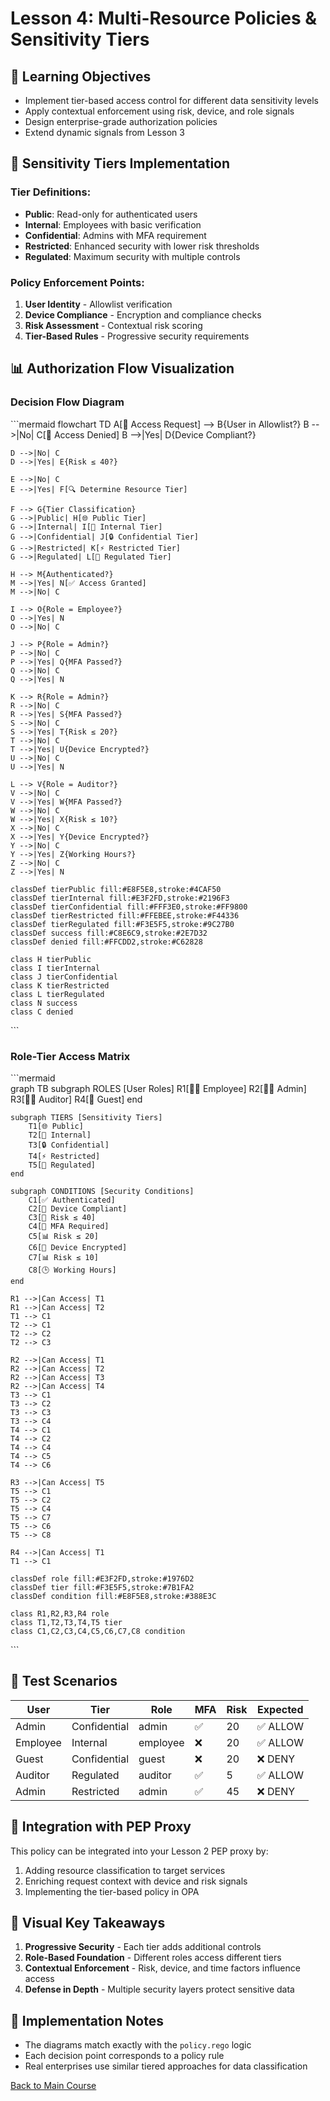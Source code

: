 # Lesson 4: Multi-Resource Policies & Sensitivity Tiers

## 🎯 Learning Objectives
- Implement tier-based access control for different data sensitivity levels
- Apply contextual enforcement using risk, device, and role signals
- Design enterprise-grade authorization policies
- Extend dynamic signals from Lesson 3

## 🔐 Sensitivity Tiers Implementation

### Tier Definitions:
- **Public**: Read-only for authenticated users
- **Internal**: Employees with basic verification  
- **Confidential**: Admins with MFA requirement
- **Restricted**: Enhanced security with lower risk thresholds
- **Regulated**: Maximum security with multiple controls

### Policy Enforcement Points:
1. **User Identity** - Allowlist verification
2. **Device Compliance** - Encryption and compliance checks
3. **Risk Assessment** - Contextual risk scoring
4. **Tier-Based Rules** - Progressive security requirements

## 📊 Authorization Flow Visualization

### Decision Flow Diagram
\`\`\`mermaid
flowchart TD
    A[📨 Access Request] --> B{User in Allowlist?}
    B -->|No| C[🚫 Access Denied]
    B -->|Yes| D{Device Compliant?}
    
    D -->|No| C
    D -->|Yes| E{Risk ≤ 40?}
    
    E -->|No| C
    E -->|Yes| F[🔍 Determine Resource Tier]
    
    F --> G{Tier Classification}
    G -->|Public| H[🌐 Public Tier]
    G -->|Internal| I[🏢 Internal Tier]
    G -->|Confidential| J[🔒 Confidential Tier]
    G -->|Restricted| K[⚡ Restricted Tier]
    G -->|Regulated| L[📜 Regulated Tier]
    
    H --> M{Authenticated?}
    M -->|Yes| N[✅ Access Granted]
    M -->|No| C
    
    I --> O{Role = Employee?}
    O -->|Yes| N
    O -->|No| C
    
    J --> P{Role = Admin?}
    P -->|No| C
    P -->|Yes| Q{MFA Passed?}
    Q -->|No| C
    Q -->|Yes| N
    
    K --> R{Role = Admin?}
    R -->|No| C
    R -->|Yes| S{MFA Passed?}
    S -->|No| C
    S -->|Yes| T{Risk ≤ 20?}
    T -->|No| C
    T -->|Yes| U{Device Encrypted?}
    U -->|No| C
    U -->|Yes| N
    
    L --> V{Role = Auditor?}
    V -->|No| C
    V -->|Yes| W{MFA Passed?}
    W -->|No| C
    W -->|Yes| X{Risk ≤ 10?}
    X -->|No| C
    X -->|Yes| Y{Device Encrypted?}
    Y -->|No| C
    Y -->|Yes| Z{Working Hours?}
    Z -->|No| C
    Z -->|Yes| N
    
    classDef tierPublic fill:#E8F5E8,stroke:#4CAF50
    classDef tierInternal fill:#E3F2FD,stroke:#2196F3
    classDef tierConfidential fill:#FFF3E0,stroke:#FF9800
    classDef tierRestricted fill:#FFEBEE,stroke:#F44336
    classDef tierRegulated fill:#F3E5F5,stroke:#9C27B0
    classDef success fill:#C8E6C9,stroke:#2E7D32
    classDef denied fill:#FFCDD2,stroke:#C62828
    
    class H tierPublic
    class I tierInternal
    class J tierConfidential
    class K tierRestricted
    class L tierRegulated
    class N success
    class C denied
\`\`\`

### Role-Tier Access Matrix
\`\`\`mermaid  
graph TB
    subgraph ROLES [User Roles]
        R1[👨‍💼 Employee]
        R2[👨‍💻 Admin]
        R3[👨‍⚖️ Auditor]
        R4[👤 Guest]
    end
    
    subgraph TIERS [Sensitivity Tiers]
        T1[🌐 Public]
        T2[🏢 Internal]
        T3[🔒 Confidential]
        T4[⚡ Restricted]
        T5[📜 Regulated]
    end
    
    subgraph CONDITIONS [Security Conditions]
        C1[✅ Authenticated]
        C2[📱 Device Compliant]
        C3[🎯 Risk ≤ 40]
        C4[🔐 MFA Required]
        C5[📊 Risk ≤ 20]
        C6[💾 Device Encrypted]
        C7[📊 Risk ≤ 10]
        C8[🕒 Working Hours]
    end
    
    R1 -->|Can Access| T1
    R1 -->|Can Access| T2
    T1 --> C1
    T2 --> C1
    T2 --> C2
    T2 --> C3
    
    R2 -->|Can Access| T1
    R2 -->|Can Access| T2
    R2 -->|Can Access| T3
    R2 -->|Can Access| T4
    T3 --> C1
    T3 --> C2
    T3 --> C3
    T3 --> C4
    T4 --> C1
    T4 --> C2
    T4 --> C4
    T4 --> C5
    T4 --> C6
    
    R3 -->|Can Access| T5
    T5 --> C1
    T5 --> C2
    T5 --> C4
    T5 --> C7
    T5 --> C6
    T5 --> C8
    
    R4 -->|Can Access| T1
    T1 --> C1
    
    classDef role fill:#E3F2FD,stroke:#1976D2
    classDef tier fill:#F3E5F5,stroke:#7B1FA2
    classDef condition fill:#E8F5E8,stroke:#388E3C
    
    class R1,R2,R3,R4 role
    class T1,T2,T3,T4,T5 tier
    class C1,C2,C3,C4,C5,C6,C7,C8 condition
\`\`\`

## 🧪 Test Scenarios

| User | Tier | Role | MFA | Risk | Expected |
|------|------|------|-----|------|----------|
| Admin | Confidential | admin | ✅ | 20 | ✅ ALLOW |
| Employee | Internal | employee | ❌ | 20 | ✅ ALLOW |
| Guest | Confidential | guest | ❌ | 20 | ❌ DENY |
| Auditor | Regulated | auditor | ✅ | 5 | ✅ ALLOW |
| Admin | Restricted | admin | ✅ | 45 | ❌ DENY |

## 🚀 Integration with PEP Proxy

This policy can be integrated into your Lesson 2 PEP proxy by:
1. Adding resource classification to target services
2. Enriching request context with device and risk signals
3. Implementing the tier-based policy in OPA

## 🎯 Visual Key Takeaways

1. **Progressive Security** - Each tier adds additional controls
2. **Role-Based Foundation** - Different roles access different tiers  
3. **Contextual Enforcement** - Risk, device, and time factors influence access
4. **Defense in Depth** - Multiple security layers protect sensitive data

## 🔧 Implementation Notes

- The diagrams match exactly with the `policy.rego` logic
- Each decision point corresponds to a policy rule
- Real enterprises use similar tiered approaches for data classification

[Back to Main Course](../../README.md)
